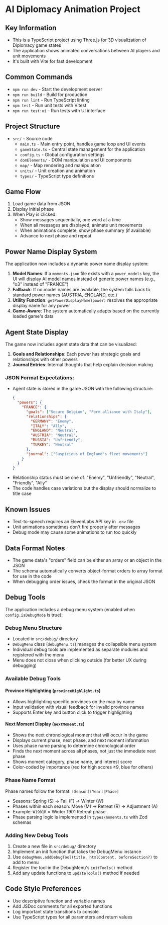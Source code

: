 # AI Diplomacy Animation Project

## Key Information
- This is a TypeScript project using Three.js for 3D visualization of Diplomacy game states
- The application shows animated conversations between AI players and unit movements
- It's built with Vite for fast development

## Common Commands
- `npm run dev` - Start the development server
- `npm run build` - Build for production
- `npm run lint` - Run TypeScript linting
- `npm test` - Run unit tests with Vitest
- `npm run test:ui` - Run tests with UI interface

## Project Structure
- `src/` - Source code
  - `main.ts` - Main entry point, handles game loop and UI events
  - `gameState.ts` - Central state management for the application
  - `config.ts` - Global configuration settings
  - `domElements/` - DOM manipulation and UI components
  - `map/` - Map rendering and manipulation
  - `units/` - Unit creation and animation
  - `types/` - TypeScript type definitions

## Game Flow
1. Load game data from JSON
2. Display initial phase
3. When Play is clicked:
   - Show messages sequentially, one word at a time
   - When all messages are displayed, animate unit movements
   - When animations complete, show phase summary (if available)
   - Advance to next phase and repeat

## Power Name Display System
The application now includes a dynamic power name display system:

1. **Model Names**: If a `moments.json` file exists with a `power_models` key, the UI will display AI model names instead of generic power names (e.g., "o3" instead of "FRANCE")
2. **Fallback**: If no model names are available, the system falls back to standard power names (AUSTRIA, ENGLAND, etc.)
3. **Utility Function**: `getPowerDisplayName(power)` resolves the appropriate display name for any power
4. **Game-Aware**: The system automatically adapts based on the currently loaded game's data

## Agent State Display
The game now includes agent state data that can be visualized:

1. **Goals and Relationships**: Each power has strategic goals and relationships with other powers
2. **Journal Entries**: Internal thoughts that help explain decision making

### JSON Format Expectations:
- Agent state is stored in the game JSON with the following structure:
  ```json
  {
    "powers": {
      "FRANCE": {
        "goals": ["Secure Belgium", "Form alliance with Italy"],
        "relationships": {
          "GERMANY": "Enemy",
          "ITALY": "Ally",
          "ENGLAND": "Neutral",
          "AUSTRIA": "Neutral",
          "RUSSIA": "Unfriendly",
          "TURKEY": "Neutral"
        },
        "journal": ["Suspicious of England's fleet movements"]
      }
    }
  }
  ```
- Relationship status must be one of: "Enemy", "Unfriendly", "Neutral", "Friendly", "Ally"
- The code handles case variations but the display should normalize to title case

## Known Issues
- Text-to-speech requires an ElevenLabs API key in `.env` file
- Unit animations sometimes don't fire properly after messages
- Debug mode may cause some animations to run too quickly

## Data Format Notes
- The game data's "orders" field can be either an array or an object in the JSON
- The schema automatically converts object-format orders to array format for use in the code
- When debugging order issues, check the format in the original JSON

## Debug Tools
The application includes a debug menu system (enabled when `config.isDebugMode` is true):

### Debug Menu Structure
- Located in `src/debug/` directory
- `DebugMenu` class (`debugMenu.ts`) manages the collapsible menu system
- Individual debug tools are implemented as separate modules and registered with the menu
- Menu does not close when clicking outside (for better UX during debugging)

### Available Debug Tools

#### Province Highlighting (`provinceHighlight.ts`)
- Allows highlighting specific provinces on the map by name
- Input validation with visual feedback for invalid province names
- Supports Enter key and button click to trigger highlighting

#### Next Moment Display (`nextMoment.ts`)
- Shows the next chronological moment that will occur in the game
- Displays current phase, next phase, and next moment information
- Uses phase name parsing to determine chronological order
- Finds the next moment across all phases, not just the immediate next phase
- Shows moment category, phase name, and interest score
- Color-coded by importance (red for high scores ≥9, blue for others)

### Phase Name Format
Phase names follow the format: `[Season][Year][Phase]`
- Seasons: Spring (S) → Fall (F) → Winter (W)
- Phases within each season: Move (M) → Retreat (R) → Adjustment (A)
- Example: `W1901R` = Winter 1901 Retreat phase
- Phase parsing logic is implemented in `types/moments.ts` with Zod schemas

### Adding New Debug Tools
1. Create a new file in `src/debug/` directory
2. Implement an init function that takes the DebugMenu instance
3. Use `debugMenu.addDebugTool(title, htmlContent, beforeSection?)` to add to menu
4. Register the tool in the DebugMenu's `initTools()` method
5. Add any update functions to `updateTools()` method if needed

## Code Style Preferences
- Use descriptive function and variable names
- Add JSDoc comments for all exported functions
- Log important state transitions to console
- Use TypeScript types for all parameters and return values